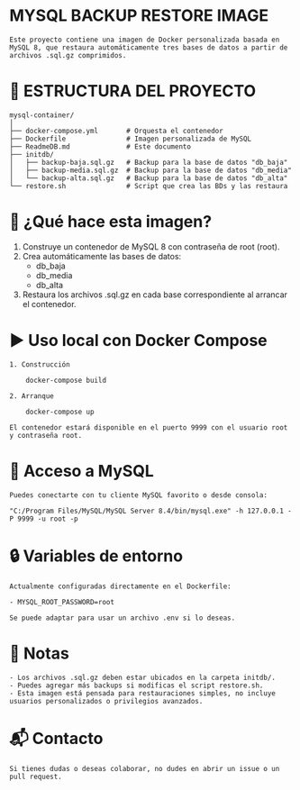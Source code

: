 # MYSQL BACKUP RESTORE IMAGE #

    Este proyecto contiene una imagen de Docker personalizada basada en MySQL 8, que restaura automáticamente tres bases de datos a partir de archivos .sql.gz comprimidos.

# 📁 ESTRUCTURA DEL PROYECTO #

    mysql-container/
    │
    ├── docker-compose.yml       # Orquesta el contenedor
    ├── Dockerfile               # Imagen personalizada de MySQL
    ├── ReadmeDB.md              # Este documento
    ├── initdb/
    │   ├── backup-baja.sql.gz   # Backup para la base de datos "db_baja"
    │   ├── backup-media.sql.gz  # Backup para la base de datos "db_media"
    │   └── backup-alta.sql.gz 	 # Backup para la base de datos "db_alta"
    └── restore.sh             	 # Script que crea las BDs y las restaura

# 🚀 ¿Qué hace esta imagen? #

   1. Construye un contenedor de MySQL 8 con contraseña de root (root).
   2. Crea automáticamente las bases de datos:
       - db_baja
       - db_media
       - db_alta
   3. Restaura los archivos .sql.gz en cada base correspondiente al arrancar el contenedor.

# ▶️ Uso local con Docker Compose #

    1. Construcción

        docker-compose build

    2. Arranque

        docker-compose up

    El contenedor estará disponible en el puerto 9999 con el usuario root y contraseña root.

# 🧪 Acceso a MySQL #

    Puedes conectarte con tu cliente MySQL favorito o desde consola:

    "C:/Program Files/MySQL/MySQL Server 8.4/bin/mysql.exe" -h 127.0.0.1 -P 9999 -u root -p


# 🔒 Variables de entorno #

    Actualmente configuradas directamente en el Dockerfile:

    - MYSQL_ROOT_PASSWORD=root

    Se puede adaptar para usar un archivo .env si lo deseas.

# 📝 Notas #

    - Los archivos .sql.gz deben estar ubicados en la carpeta initdb/.
    - Puedes agregar más backups si modificas el script restore.sh.
    - Esta imagen está pensada para restauraciones simples, no incluye usuarios personalizados o privilegios avanzados.

# 📬 Contacto #

    Si tienes dudas o deseas colaborar, no dudes en abrir un issue o un pull request.
